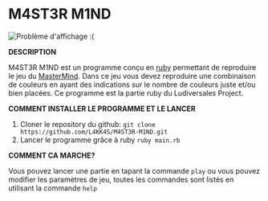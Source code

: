 # M4ST3R M1ND

![Problème d'affichage :(](../main/img/Titre.png)
    
**DESCRIPTION**

M4ST3R M1ND est un programme conçu en [ruby](https://www.ruby-lang.org/fr/) permettant de reproduire le jeu du [MasterMind](https://fr.wikipedia.org/wiki/Mastermind). Dans ce jeu vous devez reproduire une combinaison de couleurs en ayant des indications sur le nombre de couleurs juste et/ou bien placées.
Ce programme est la partie ruby du Ludiversales Project.

**COMMENT INSTALLER LE PROGRAMME ET LE LANCER**

1. Cloner le repository du github: 
```git clone https://github.com/L4KK4S/M4ST3R-M1ND.git ```
2. Lancer le programme grâce à ruby
```ruby main.rb```

**COMMENT CA MARCHE?**

Vous pouvez lancer une partie en tapant la commande `play` ou vous pouvez modifier les paramètres de jeu, toutes les commandes sont listés en utilisant la commande `help`
